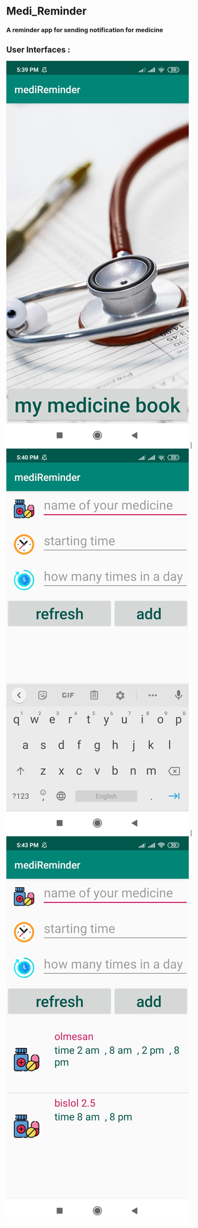 # Medi_Reminder
### A reminder app for sending notification for medicine

## User Interfaces :

![Implementation Mail Server](User_Interface_Screenshots/md01.jpg) | ![Implementation Mail Server](User_Interface_Screenshots/md02.jpg) | ![Implementation Mail Server](User_Interface_Screenshots/md04.jpg) 
